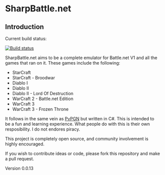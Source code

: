 # SharpBattle.net

## Introduction

Current build status:

[![Build status](https://ci.appveyor.com/api/projects/status/u180fx2lfy7bbesr)](https://ci.appveyor.com/project/wpieterse/sharpbattlenet)

SharpBattle.net aims to be a complete emulator for Battle.net V1 and all the games that ran on it. These games
include the following:

 + StarCraft
 + StarCraft - Broodwar
 + Diablo I
 + Diablo II
 + Diablo II - Lord Of Destruction
 + WarCraft 2 - Battle.net Edition
 + WarCraft 3
 + WarCraft 3 - Frozen Throne

It follows in the same vein as [PvPGN](http://pvpgn.berlios.de/) but written in C#. This is intended to be a fun
and learning experience. What people do with this is their own resposibility. I do not endores piracy.

This project is completely open source, and community involvement is highly encouraged.

If you wish to contribute ideas or code, please fork this repository and make a pull request.

Version 0.0.13
